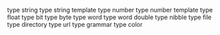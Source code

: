
type string
type string template
type number
type number template
type float
type bit
type byte
type word
type word double
type nibble
type file
type directory
type url
type grammar
type color
